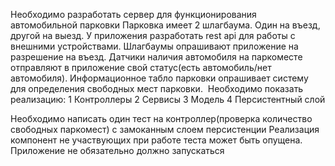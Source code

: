 Необходимо разработать сервер для функционирования автомобильной парковки
Парковка имеет 2 шлагбаума. Один на въезд, другой на выезд. 
  У приложения разработать rest api для работы с внешними устройствами. 
  Шлагбаумы опрашивают приложение на разрешение на въезд. 
  Датчики наличия автомобиля на паркоместе отправляют в приложение свой статус(есть автомобиль/нет автомобиля). 
  Информационное табло парковки опрашивает систему для определения свободных мест парковки. 
Необходимо показать реализацию:
 1 Контроллеры
 2 Сервисы
 3 Модель
 4 Персистентный слой

Необходимо написать один тест на контроллер(проверка количество свободных паркомест) с замоканным слоем персистенции
Реализация компонент не участвующих при работе теста может быть опущена. Приложение не обязательно должно запускаться
